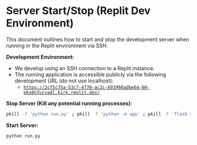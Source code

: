# Server Start/Stop (Replit Dev Environment)

This document outlines how to start and stop the development server when running in the Replit environment via SSH.

**Development Environment:**

*   We develop using an SSH connection to a Replit instance.
*   The running application is accessible publicly via the following development URL (do not use localhost):
    *   [`https://2cf5c75a-53c7-4770-ac2c-693998adbe64-00-eks0n7ucya4l.kirk.replit.dev/`](https://2cf5c75a-53c7-4770-ac2c-693998adbe64-00-eks0n7ucya4l.kirk.replit.dev/)

**Stop Server (Kill any potential running processes):**

```bash
pkill -f 'python run.py' ; pkill -f 'python -m app' ; pkill -f 'flask run' ; pkill -f 'python app.py'
```

**Start Server:**

```bash
python run.py 